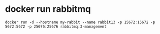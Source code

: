 # docker run rabbitmq
```
docker run -d --hostname my-rabbit --name rabbit13 -p 15672:15672 -p 5672:5672 -p 25676:25676 rabbitmq:3-management
```